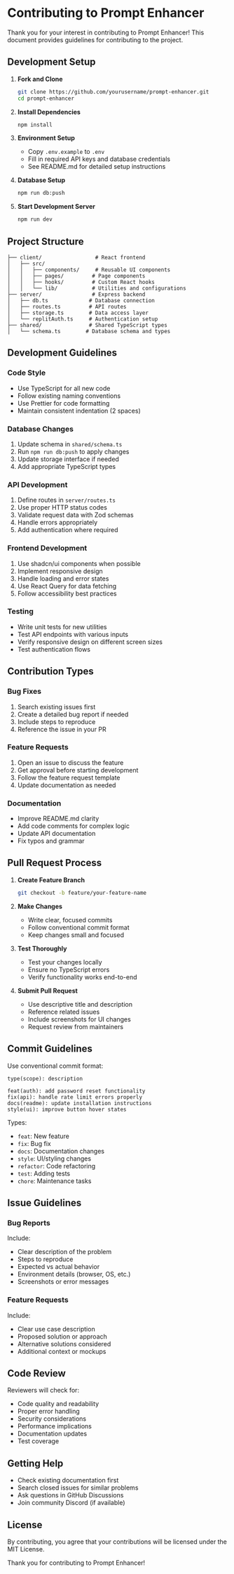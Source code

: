 # Contributing to Prompt Enhancer

Thank you for your interest in contributing to Prompt Enhancer! This document provides guidelines for contributing to the project.

## Development Setup

1. **Fork and Clone**
   ```bash
   git clone https://github.com/yourusername/prompt-enhancer.git
   cd prompt-enhancer
   ```

2. **Install Dependencies**
   ```bash
   npm install
   ```

3. **Environment Setup**
   - Copy `.env.example` to `.env`
   - Fill in required API keys and database credentials
   - See README.md for detailed setup instructions

4. **Database Setup**
   ```bash
   npm run db:push
   ```

5. **Start Development Server**
   ```bash
   npm run dev
   ```

## Project Structure

```
├── client/                 # React frontend
│   ├── src/
│   │   ├── components/     # Reusable UI components
│   │   ├── pages/         # Page components
│   │   ├── hooks/         # Custom React hooks
│   │   └── lib/           # Utilities and configurations
├── server/                # Express backend
│   ├── db.ts             # Database connection
│   ├── routes.ts         # API routes
│   ├── storage.ts        # Data access layer
│   └── replitAuth.ts     # Authentication setup
├── shared/               # Shared TypeScript types
│   └── schema.ts        # Database schema and types
```

## Development Guidelines

### Code Style
- Use TypeScript for all new code
- Follow existing naming conventions
- Use Prettier for code formatting
- Maintain consistent indentation (2 spaces)

### Database Changes
1. Update schema in `shared/schema.ts`
2. Run `npm run db:push` to apply changes
3. Update storage interface if needed
4. Add appropriate TypeScript types

### API Development
1. Define routes in `server/routes.ts`
2. Use proper HTTP status codes
3. Validate request data with Zod schemas
4. Handle errors appropriately
5. Add authentication where required

### Frontend Development
1. Use shadcn/ui components when possible
2. Implement responsive design
3. Handle loading and error states
4. Use React Query for data fetching
5. Follow accessibility best practices

### Testing
- Write unit tests for new utilities
- Test API endpoints with various inputs
- Verify responsive design on different screen sizes
- Test authentication flows

## Contribution Types

### Bug Fixes
1. Search existing issues first
2. Create a detailed bug report if needed
3. Include steps to reproduce
4. Reference the issue in your PR

### Feature Requests
1. Open an issue to discuss the feature
2. Get approval before starting development
3. Follow the feature request template
4. Update documentation as needed

### Documentation
- Improve README.md clarity
- Add code comments for complex logic
- Update API documentation
- Fix typos and grammar

## Pull Request Process

1. **Create Feature Branch**
   ```bash
   git checkout -b feature/your-feature-name
   ```

2. **Make Changes**
   - Write clear, focused commits
   - Follow conventional commit format
   - Keep changes small and focused

3. **Test Thoroughly**
   - Test your changes locally
   - Ensure no TypeScript errors
   - Verify functionality works end-to-end

4. **Submit Pull Request**
   - Use descriptive title and description
   - Reference related issues
   - Include screenshots for UI changes
   - Request review from maintainers

## Commit Guidelines

Use conventional commit format:
```
type(scope): description

feat(auth): add password reset functionality
fix(api): handle rate limit errors properly
docs(readme): update installation instructions
style(ui): improve button hover states
```

Types:
- `feat`: New feature
- `fix`: Bug fix
- `docs`: Documentation changes
- `style`: UI/styling changes
- `refactor`: Code refactoring
- `test`: Adding tests
- `chore`: Maintenance tasks

## Issue Guidelines

### Bug Reports
Include:
- Clear description of the problem
- Steps to reproduce
- Expected vs actual behavior
- Environment details (browser, OS, etc.)
- Screenshots or error messages

### Feature Requests
Include:
- Clear use case description
- Proposed solution or approach
- Alternative solutions considered
- Additional context or mockups

## Code Review

Reviewers will check for:
- Code quality and readability
- Proper error handling
- Security considerations
- Performance implications
- Documentation updates
- Test coverage

## Getting Help

- Check existing documentation first
- Search closed issues for similar problems
- Ask questions in GitHub Discussions
- Join community Discord (if available)

## License

By contributing, you agree that your contributions will be licensed under the MIT License.

Thank you for contributing to Prompt Enhancer!
